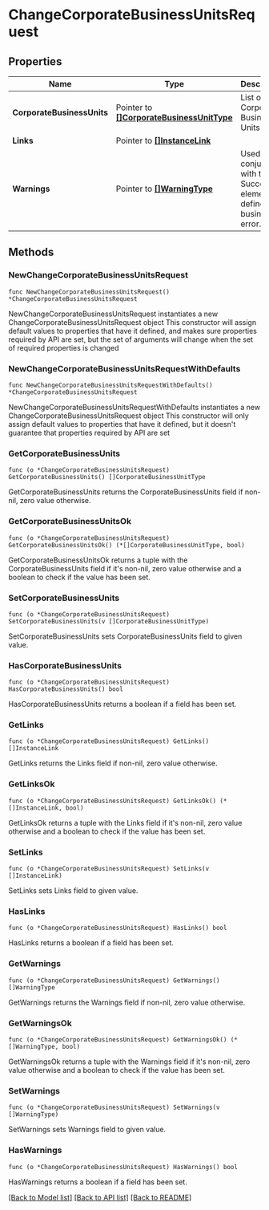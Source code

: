 # ChangeCorporateBusinessUnitsRequest

## Properties

Name | Type | Description | Notes
------------ | ------------- | ------------- | -------------
**CorporateBusinessUnits** | Pointer to [**[]CorporateBusinessUnitType**](CorporateBusinessUnitType.md) | List of Corporate Business Units. | [optional] 
**Links** | Pointer to [**[]InstanceLink**](InstanceLink.md) |  | [optional] 
**Warnings** | Pointer to [**[]WarningType**](WarningType.md) | Used in conjunction with the Success element to define a business error. | [optional] 

## Methods

### NewChangeCorporateBusinessUnitsRequest

`func NewChangeCorporateBusinessUnitsRequest() *ChangeCorporateBusinessUnitsRequest`

NewChangeCorporateBusinessUnitsRequest instantiates a new ChangeCorporateBusinessUnitsRequest object
This constructor will assign default values to properties that have it defined,
and makes sure properties required by API are set, but the set of arguments
will change when the set of required properties is changed

### NewChangeCorporateBusinessUnitsRequestWithDefaults

`func NewChangeCorporateBusinessUnitsRequestWithDefaults() *ChangeCorporateBusinessUnitsRequest`

NewChangeCorporateBusinessUnitsRequestWithDefaults instantiates a new ChangeCorporateBusinessUnitsRequest object
This constructor will only assign default values to properties that have it defined,
but it doesn't guarantee that properties required by API are set

### GetCorporateBusinessUnits

`func (o *ChangeCorporateBusinessUnitsRequest) GetCorporateBusinessUnits() []CorporateBusinessUnitType`

GetCorporateBusinessUnits returns the CorporateBusinessUnits field if non-nil, zero value otherwise.

### GetCorporateBusinessUnitsOk

`func (o *ChangeCorporateBusinessUnitsRequest) GetCorporateBusinessUnitsOk() (*[]CorporateBusinessUnitType, bool)`

GetCorporateBusinessUnitsOk returns a tuple with the CorporateBusinessUnits field if it's non-nil, zero value otherwise
and a boolean to check if the value has been set.

### SetCorporateBusinessUnits

`func (o *ChangeCorporateBusinessUnitsRequest) SetCorporateBusinessUnits(v []CorporateBusinessUnitType)`

SetCorporateBusinessUnits sets CorporateBusinessUnits field to given value.

### HasCorporateBusinessUnits

`func (o *ChangeCorporateBusinessUnitsRequest) HasCorporateBusinessUnits() bool`

HasCorporateBusinessUnits returns a boolean if a field has been set.

### GetLinks

`func (o *ChangeCorporateBusinessUnitsRequest) GetLinks() []InstanceLink`

GetLinks returns the Links field if non-nil, zero value otherwise.

### GetLinksOk

`func (o *ChangeCorporateBusinessUnitsRequest) GetLinksOk() (*[]InstanceLink, bool)`

GetLinksOk returns a tuple with the Links field if it's non-nil, zero value otherwise
and a boolean to check if the value has been set.

### SetLinks

`func (o *ChangeCorporateBusinessUnitsRequest) SetLinks(v []InstanceLink)`

SetLinks sets Links field to given value.

### HasLinks

`func (o *ChangeCorporateBusinessUnitsRequest) HasLinks() bool`

HasLinks returns a boolean if a field has been set.

### GetWarnings

`func (o *ChangeCorporateBusinessUnitsRequest) GetWarnings() []WarningType`

GetWarnings returns the Warnings field if non-nil, zero value otherwise.

### GetWarningsOk

`func (o *ChangeCorporateBusinessUnitsRequest) GetWarningsOk() (*[]WarningType, bool)`

GetWarningsOk returns a tuple with the Warnings field if it's non-nil, zero value otherwise
and a boolean to check if the value has been set.

### SetWarnings

`func (o *ChangeCorporateBusinessUnitsRequest) SetWarnings(v []WarningType)`

SetWarnings sets Warnings field to given value.

### HasWarnings

`func (o *ChangeCorporateBusinessUnitsRequest) HasWarnings() bool`

HasWarnings returns a boolean if a field has been set.


[[Back to Model list]](../README.md#documentation-for-models) [[Back to API list]](../README.md#documentation-for-api-endpoints) [[Back to README]](../README.md)


